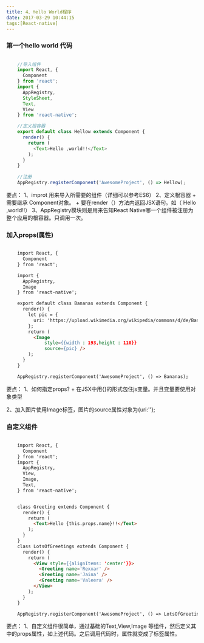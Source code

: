 ```yaml
---
title: 4、Hello World程序
date: 2017-03-29 10:44:15
tags:[React-native]
---
```


### 第一个hello world 代码

<!--more-->

```js
    
    //导入组件
    import React, {
      Component
    } from 'react';
    import {
      AppRegistry,
      StyleSheet,
      Text,
      View
    } from 'react-native';

    //定义根容器
    export default class Hellow extends Component {
      render() {
        return (
          <Text>Hello ,world!!</Text>
        );
      }
    }
    
    //注册
    AppRegistry.registerComponent('AwesomeProject', () => Hellow);

```

要点：
1、improt 用来导入所需要的组件（详细可以参考ES6）
2、定义根容器
    + 需要继承 Component对象。
    + 要在render（）方法内返回JSX语句。如（ <Text >Hello ,world!!</Text>）
3、AppRegistry模块则是用来告知React Native哪一个组件被注册为整个应用的根容器。只调用一次。



### 加入props(属性)

```html 

    import React, {
      Component
    } from 'react';

    import {
      AppRegistry,
      Image
    } from 'react-native';

    export default class Bananas extends Component {
      render() {
        let pic = {
          uri: 'https://upload.wikimedia.org/wikipedia/commons/d/de/Bananavarieties.jpg'
        };
        return (
          <Image
              style={{width : 193,height : 110}}
              source={pic} />
        );
      }
    }

    AppRegistry.registerComponent('AwesomeProject', () => Bananas);

```

要点：
1、如何指定props?
    + 在JSX中用{}的形式包住js变量。并且变量要使用对象类型

2、加入图片使用Image标签，图片的source属性对象为{uri:''};



### 自定义组件

```html 
  
    import React, {
      Component
    } from 'react';
    import {
      AppRegistry,
      View,
      Image,
      Text,
    } from 'react-native';


    class Greeting extends Component {
      render() {
        return (
          <Text>Hello {this.props.name}!!</Text>
        );
      }
    }
    class LotsOfGreetings extends Component {
      render() {
        return (
          <View style={{alignItems: 'center'}}>
            <Greeting name='Rexxar' />
            <Greeting name='Jaina' />
            <Greeting name='Valeera' />
          </View>
        );
      }
    }

    AppRegistry.registerComponent('AwesomeProject', () => LotsOfGreetings);


```


要点：
1、自定义组件很简单，通过基础的Text,View,Image 等组件，然后定义其中的props属性，如上述代码。之后调用代码时，属性就变成了标签属性。